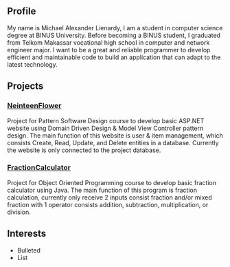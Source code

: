 ## Profile
My name is Michael Alexander Lienardy, I am a student in computer science degree at BINUS University. Before becoming a BINUS student, I graduated from Telkom Makassar vocational high school in computer and network engineer major.
I want to be a great and reliable programmer to develop efficient and maintainable code to build an application that can adapt to the latest technology.

## Projects
### [NeinteenFlower](https://github.com/AlphaDelta9/PatternSoftwareDesign)
Project for Pattern Software Design course to develop basic ASP.NET website using Domain Driven Design & Model View Controller pattern design. The main function of this website is user & item management, which consists Create, Read, Update, and Delete entities in a database. Currently the website is only connected to the project database.
### [FractionCalculator](https://github.com/AlphaDelta9/ObjectOrientedProgramming)
Project for Object Oriented Programming course to develop basic fraction calculator using Java. The main function of this program is fraction calculation, currently only receive 2 inputs consist fraction and/or mixed fraction with 1 operator consists addition, subtraction, multiplication, or division.

## Interests
- Bulleted
- List